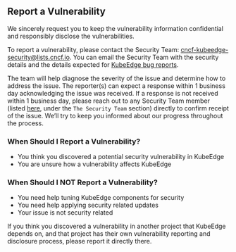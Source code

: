 ## Report a Vulnerability

We sincerely request you to keep the vulnerability information confidential and responsibly disclose the vulnerabilities.

To report a vulnerability, please contact the Security Team: [cncf-kubeedge-security@lists.cncf.io](mailto:cncf-kubeedge-security@lists.cncf.io). You can email the Security Team with the security details and the details expected for [KubeEdge bug reports](https://github.com/kubeedge/kubeedge/blob/master/.github/ISSUE_TEMPLATE/bug-report.md). 

The team will help diagnose the severity of the issue and determine how to address the issue. The reporter(s) can expect a response within 1 business day acknowledging the issue was received. If a response is not received within 1 business day, please reach out to any Security Team member (listed [here](security-groups.md), under the `The Security Team` section) directly to confirm receipt of the issue. We’ll try to keep you informed about our progress throughout the process.

### When Should I Report a Vulnerability?

- You think you discovered a potential security vulnerability in KubeEdge
- You are unsure how a vulnerability affects KubeEdge

### When Should I NOT Report a Vulnerability?

- You need help tuning KubeEdge components for security
- You need help applying security related updates
- Your issue is not security related

If you think you discovered a vulnerability in another project that KubeEdge depends on, and that project has their own vulnerability reporting and disclosure process, please report it directly there.